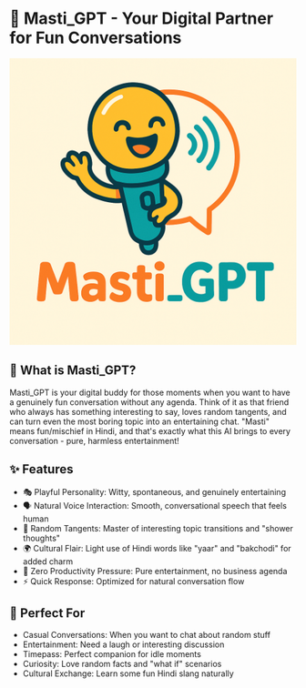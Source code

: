 # 🎉 Masti_GPT - Your Digital Partner for Fun Conversations

![Logo](masti_gpt_logo.png)

## 🌟 What is Masti_GPT?
Masti_GPT is your digital buddy for those moments when you want to have a genuinely fun conversation without any agenda. Think of it as that friend who always has something interesting to say, loves random tangents, and can turn even the most boring topic into an entertaining chat.
"Masti" means fun/mischief in Hindi, and that's exactly what this AI brings to every conversation - pure, harmless entertainment!

## ✨ Features
- 🎭 Playful Personality: Witty, spontaneous, and genuinely entertaining
- 🗣️ Natural Voice Interaction: Smooth, conversational speech that feels human
- 🎯 Random Tangents: Master of interesting topic transitions and "shower thoughts"
- 🌍 Cultural Flair: Light use of Hindi words like "yaar" and "bakchodi" for added charm
- 🎪 Zero Productivity Pressure: Pure entertainment, no business agenda
- ⚡ Quick Response: Optimized for natural conversation flow

## 🎯 Perfect For
- Casual Conversations: When you want to chat about random stuff
- Entertainment: Need a laugh or interesting discussion
- Timepass: Perfect companion for idle moments
- Curiosity: Love random facts and "what if" scenarios
- Cultural Exchange: Learn some fun Hindi slang naturally
